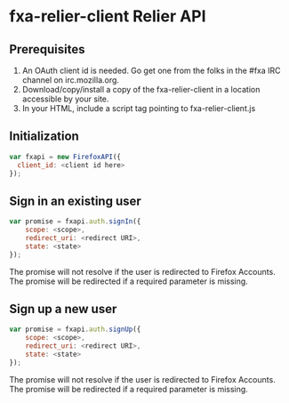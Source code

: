 # fxa-relier-client Relier API

## Prerequisites
1) An OAuth client id is needed. Go get one from the folks in the #fxa IRC channel on irc.mozilla.org.
2) Download/copy/install a copy of the fxa-relier-client in a location accessible by your site.
3) In your HTML, include a script tag pointing to fxa-relier-client.js

## Initialization

```js
var fxapi = new FirefoxAPI({
  client_id: <client id here>
});
```

## Sign in an existing user

```js
var promise = fxapi.auth.signIn({
    scope: <scope>,
    redirect_uri: <redirect URI>,
    state: <state>
});
```

The promise will not resolve if the user is redirected to Firefox Accounts. The promise will be redirected if a required parameter is missing.

## Sign up a new user

```js
var promise = fxapi.auth.signUp({
    scope: <scope>,
    redirect_uri: <redirect URI>,
    state: <state>
});
```

The promise will not resolve if the user is redirected to Firefox Accounts. The promise will be redirected if a required parameter is missing.

